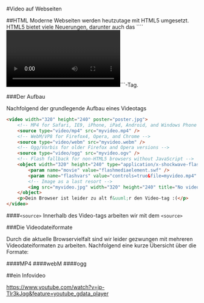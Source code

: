 #Video auf Webseiten

##HTML
Moderne Webseiten werden heutzutage mit HTML5 umgesetzt. HTML5 bietet viele Neuerungen, darunter auch das ````<video></video>```-Tag.

###Der Aufbau

Nachfolgend der grundlegende Aufbau eines Videotags

```html
<video width="320" height="240" poster="poster.jpg">
    <!-- MP4 for Safari, IE9, iPhone, iPad, Android, and Windows Phone 7 -->
    <source type="video/mp4" src="myvideo.mp4" />
    <!-- WebM/VP8 for Firefox4, Opera, and Chrome -->
    <source type="video/webm" src="myvideo.webm" />
    <!-- Ogg/Vorbis for older Firefox and Opera versions -->
    <source type="video/ogg" src="myvideo.ogv" />
    <!-- Flash fallback for non-HTML5 browsers without JavaScript -->
    <object width="320" height="240" type="application/x-shockwave-flash" data="flashmediaelement.swf">
        <param name="movie" value="flashmediaelement.swf" />
        <param name="flashvars" value="controls=true&file=myvideo.mp4" />
        <!-- Image as a last resort -->
        <img src="myvideo.jpg" width="320" height="240" title="No video playback capabilities" />
    </object>
    <p>Dein Browser ist leider zu alt f&uuml;r den Video-tag :(</p>
</video>
```
####```<source>```
Innerhalb des Video-tags arbeiten wir mit dem ```<source>```

###Die Videodateiformate

Durch die aktuelle Browservielfalt sind wir leider gezwungen mit mehreren Videodateiformaten zu arbeiten. Nachfolgend eine kurze Übersicht über die Formate:

####MP4
####webM
####ogg


##ein Infovideo

https://www.youtube.com/watch?v=jp-Tlr3kJqg&feature=youtube_gdata_player
